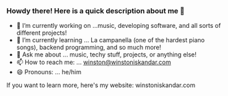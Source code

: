 ### Howdy there! Here is a quick description about me 👋


- 🔭 I’m currently working on ...music, developing software, and all sorts of different projects!
- 🌱 I’m currently learning ... La campanella (one of the hardest piano songs), backend programming, and so much more!
- 💬 Ask me about ... music, techy stuff, projects, or anything else!
- 📫 How to reach me: ... winston@winstoniskandar.com 
- 😄 Pronouns: ... he/him

If you want to learn more, here's my website: winstoniskandar.com

